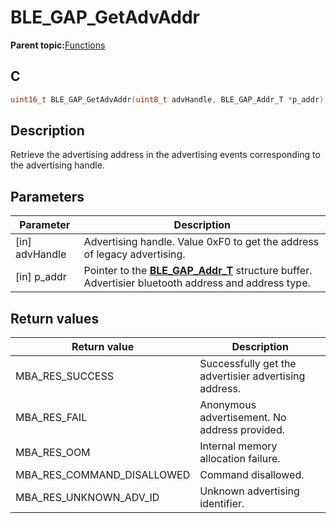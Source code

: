 # BLE\_GAP\_GetAdvAddr

**Parent topic:**[Functions](GUID-D235316A-5434-4ADA-AEF5-10D073D0126B.md)

## C

```c
uint16_t BLE_GAP_GetAdvAddr(uint8_t advHandle, BLE_GAP_Addr_T *p_addr);
```

## Description

Retrieve the advertising address in the advertising events corresponding to the advertising handle.

## Parameters

|Parameter|Description|
|---------|-----------|
|\[in\] advHandle|Advertising handle. Value 0xF0 to get the address of legacy advertising.|
|\[in\] p\_addr|Pointer to the **[BLE\_GAP\_Addr\_T](GUID-39F32807-8A6F-4AC8-93AD-2AA3B1C75F46.md)** structure buffer. Advertisier bluetooth address and address type.|

## Return values

|Return value|Description|
|------------|-----------|
|MBA\_RES\_SUCCESS|Successfully get the advertisier advertising address.|
|MBA\_RES\_FAIL|Anonymous advertisement. No address provided.|
|MBA\_RES\_OOM|Internal memory allocation failure.|
|MBA\_RES\_COMMAND\_DISALLOWED|Command disallowed.|
|MBA\_RES\_UNKNOWN\_ADV\_ID|Unknown advertising identifier.|

